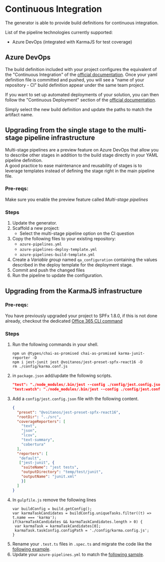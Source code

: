 # Continuous Integration

The generator is able to provide build definitions for continuous integration.

List of the pipeline technologies currently supported:
- Azure DevOps (integrated with KarmaJS for test coverage)

## Azure DevOps

The build definition included with your project configures the equivalent of the "Continuous Integration" of the [official documentation](https://docs.microsoft.com/en-us/sharepoint/dev/spfx/toolchain/implement-ci-cd-with-azure-devops).
Once your yaml definition file is committed and pushed, you will see a "name of your repository - CI" build definition appear under the same team project.  

If you want to set up automated deployments of your solution, you can then follow the "Continuous Deployment" section of the [official documentation](https://docs.microsoft.com/en-us/sharepoint/dev/spfx/toolchain/implement-ci-cd-with-azure-devops#continuous-deployment).  

Simply select the new build definition and update the paths to match the artifact name.

## Upgrading from the single stage to the multi-stage pipeline infrastructure

Multi-stage pipelines are a preview feature on Azure DevOps that allow you to describe other stages in addition to the build stage directly in your YAML pipeline definition.  
A good practice to ease maintenance and reusability of stages is to leverage templates instead of defining the stage right in the main pipeline file.

### Pre-reqs:

Make sure you enable the preview feature called _Multi-stage pipelines_

### Steps

1. Update the generator.
2. Scaffold a new project:
    - Select the multi-stage pipeline option on the CI question
3. Copy the following files to your existing repository:
    - `azure-pipelines.yml`
    - `azure-pipelines-deploy-template.yml`
    - `azure-pipelines-build-template.yml`
4. Create a _Variable group_ named `qa_configuration` containing the values described in the deploy template for the deployment stage.
5. Commit and push the changed files
6. Run the pipeline to update the configuration.

## Upgrading from the KarmaJS infrastructure

### Pre-reqs:

You have previously upgraded your project to SPFx 1.8.0, if this is not done already, checkout the dedicated [Office 365 CLI command](https://pnp.github.io/office365-cli/cmd/spfx/project/project-upgrade/
)

### Steps

1. Run the following commands in your shell.
    ```Shell
    npm un @types/chai-as-promised chai-as-promised karma-junit-reporter -D
    npm i jest-junit jest @voitanos/jest-preset-spfx-react16 -D
    rm ./config/karma.conf.js
    ```
2. in `package.json` add/update the following scripts.
    ```JSON
    "test": "./node_modules/.bin/jest --config ./config/jest.config.json",
    "test:watch": "./node_modules/.bin/jest --config ./config/jest.config.json --watchAll"
    ```
3. Add a `config/jest.config.json` file with the following content.
    ```JSON
    {
      "preset": "@voitanos/jest-preset-spfx-react16",
      "rootDir": "../src",
      "coverageReporters": [
        "text",
        "json",
        "lcov",
        "text-summary",
        "cobertura"
      ],
      "reporters": [
       "default",
       ["jest-junit", {
        "suiteName": "jest tests",
        "outputDirectory": "temp/test/junit",
        "outputName": "junit.xml"
        }]
      ]
    }
    ```
4. In `gulpfile.js` remove the following lines
     ```JS
     var buildConfig = build.getConfig();
     var karmaTaskCandidates = buildConfig.uniqueTasks.filter((t) => t.name === 'karma');
     if(karmaTaskCandidates && karmaTaskCandidates.length > 0) {
      var karmaTask = karmaTaskCandidates[0];
      karmaTask.taskConfig.configPath = './config/karma.config.js';
     }
     ```
5. Rename your `.test.ts` files in `.spec.ts` and migrate the code like the [following example](https://github.com/SharePoint/sp-dev-build-extensions/samples/azure-devops-ci-cd-spfx/src/webparts/devOps/tests/DevOpsWebPart.spec.ts). 
6. Update your `azure-pipelines.yml` to match the [following sample](https://github.com/SharePoint/sp-dev-build-extensions/samples/azure-devops-ci-cd-spfx/azure-pipelines.yml).
